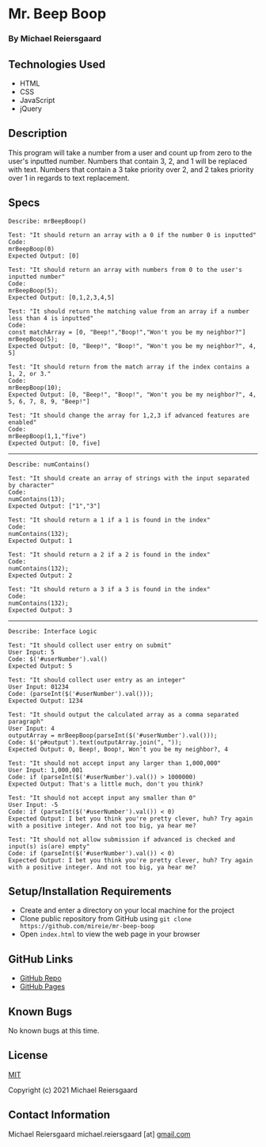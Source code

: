 # Mr. Beep Boop

### By Michael Reiersgaard

## Technologies Used

- HTML
- CSS
- JavaScript
- jQuery

## Description

This program will take a number from a user and count up from zero to the user's inputted number. Numbers that contain 3, 2, and 1 will be replaced with text. Numbers that contain a 3 take priority over 2, and 2 takes priority over 1 in regards to text replacement. 

## Specs

```
Describe: mrBeepBoop()

Test: "It should return an array with a 0 if the number 0 is inputted"
Code:
mrBeepBoop(0)
Expected Output: [0]
```
```
Test: "It should return an array with numbers from 0 to the user's inputted number"
Code:
mrBeepBoop(5);
Expected Output: [0,1,2,3,4,5]
```

```
Test: "It should return the matching value from an array if a number less than 4 is inputted"
Code:
const matchArray = [0, "Beep!","Boop!","Won't you be my neighbor?"]
mrBeepBoop(5);
Expected Output: [0, "Beep!", "Boop!", "Won't you be my neighbor?", 4, 5]
```

```
Test: "It should return from the match array if the index contains a 1, 2, or 3."
Code:
mrBeepBoop(10);
Expected Output: [0, "Beep!", "Boop!", "Won't you be my neighbor?", 4, 5, 6, 7, 8, 9, "Beep!"]
```
```
Test: "It should change the array for 1,2,3 if advanced features are enabled"
Code:
mrBeepBoop(1,1,"five")
Expected Output: [0, five]
```
---
```
Describe: numContains()

Test: "It should create an array of strings with the input separated by character"
Code:
numContains(13);
Expected Output: ["1","3"]
```

```
Test: "It should return a 1 if a 1 is found in the index"
Code:
numContains(132);
Expected Output: 1
```
```
Test: "It should return a 2 if a 2 is found in the index"
Code:
numContains(132);
Expected Output: 2
```

```
Test: "It should return a 3 if a 3 is found in the index"
Code:
numContains(132);
Expected Output: 3
```
---

```
Describe: Interface Logic

Test: "It should collect user entry on submit"
User Input: 5
Code: $('#userNumber').val()
Expected Output: 5
```

```
Test: "It should collect user entry as an integer"
User Input: 01234
Code: (parseInt($('#userNumber').val()));
Expected Output: 1234
```

```
Test: "It should output the calculated array as a comma separated paragraph"
User Input: 4
outputArray = mrBeepBoop(parseInt($('#userNumber').val()));
Code: $('p#output').text(outputArray.join(", "));
Expected Output: 0, Beep!, Boop!, Won't you be my neighbor?, 4
```
```
Test: "It should not accept input any larger than 1,000,000"
User Input: 1,000,001
Code: if (parseInt($('#userNumber').val()) > 1000000)
Expected Output: That's a little much, don't you think?
```
```
Test: "It should not accept input any smaller than 0"
User Input: -5
Code: if (parseInt($('#userNumber').val()) < 0)
Expected Output: I bet you think you're pretty clever, huh? Try again with a positive integer. And not too big, ya hear me?
```
```
Test: "It should not allow submission if advanced is checked and input(s) is(are) empty"
Code: if (parseInt($('#userNumber').val()) < 0)
Expected Output: I bet you think you're pretty clever, huh? Try again with a positive integer. And not too big, ya hear me?
```

## Setup/Installation Requirements

- Create and enter a directory on your local machine for the project
- Clone public repository from GitHub using `git clone https://github.com/mireie/mr-beep-boop`
- Open `index.html` to view the web page in your browser

## GitHub Links
- [GitHub Repo](https://github.com/mireie/mr-beep-boop)
- [GitHub Pages](https://mireie.github.io/mr-beep-boop/)

## Known Bugs

No known bugs at this time.

## License

[MIT](https://en.wikipedia.org/wiki/MIT_License)

Copyright (c) 2021 Michael Reiersgaard

## Contact Information

Michael Reiersgaard michael.reiersgaard [at] [gmail.com](http://gmail.com/)